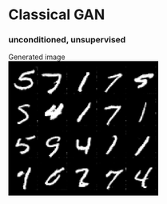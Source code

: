 # Classical GAN #
### unconditioned, unsupervised ###


Generated image <br/>
<img src='/20gens.png' alt='image' title='g_image' style='width: 300px'>
